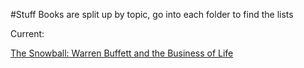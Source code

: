 #Stuff
Books are split up by topic, go into each folder to find the lists

Current:

[The Snowball: Warren Buffett and the Business of Life](https://www.amazon.com/Snowball-Warren-Buffett-Business-Life/dp/0553384619/ref=sr_1_1?ie=UTF8&qid=1492342631&sr=8-1&keywords=the+snowball)


